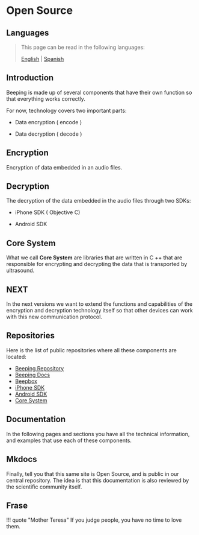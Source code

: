 # Open Source

## Languages

> This page can be read in the following languages:
>  
> [English](https://docs.beeping.io/components/) | [Spanish](https://docs-es.beeping.io/components/)

## Introduction

Beeping is made up of several components that have their own function so that everything works correctly.

For now, technology covers two important parts:

- Data encryption ( encode )

- Data decryption ( decode )

## Encryption

Encryption of data embedded in an audio files.

## Decryption

The decryption of the data embedded in the audio files through two SDKs:

- iPhone SDK ( Objective C)

- Android SDK

## Core System

What we call **Core System** are libraries that are written in C ++ that are responsible for encrypting and decrypting the data that is transported by ultrasound.

## NEXT

In the next versions we want to extend the functions and capabilities of the encryption and decryption technology itself so that other devices can work with this new communication protocol.

## Repositories

Here is the list of public repositories where all these components are located:

* [Beeping Repository](https://github.com/beeping-io)
* [Beeping Docs](https://github.com/beeping-io/beeping-docs)
* [Beepbox](https://github.com/beeping-io/beepbox)
* [iPhone SDK](https://github.com/beeping-io/sdk-iphone-objective-c)
* [Android SDK](https://github.com/beeping-io/sdk-android)
* [Core System](https://github.com/beeping-io/beeping-core)

## Documentation

In the following pages and sections you have all the technical information, and examples that use each of these components.

## Mkdocs

Finally, tell you that this same site is Open Source, and is public in our central repository. The idea is that this documentation is also reviewed by the scientific community itself.

## Frase

!!! quote "Mother Teresa"
    If you judge people, you have no time to love them.
